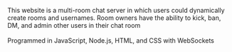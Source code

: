 This website is a multi-room chat server in which users could dynamically create rooms and usernames.
Room owners have the ability to kick, ban, DM, and admin other users in their chat room <br> <br>
Programmed in JavaScript, Node.js, HTML, and CSS with WebSockets

